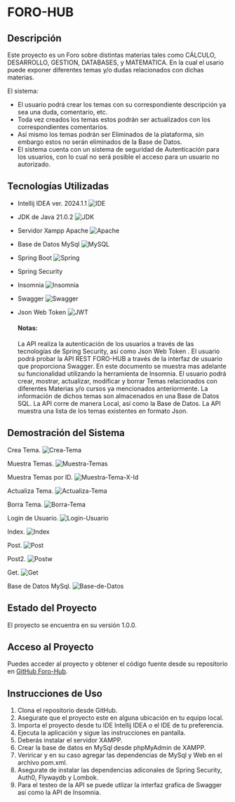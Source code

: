 # FORO-HUB

## Descripción

Este proyecto es un Foro sobre distintas materias tales como CÁLCULO, DESARROLLO, GESTION, DATABASES,
y MATEMATICA. En la cual el usario puede exponer diferentes temas y/o dudas relacionados con dichas materias.

El sistema:
- El usuario podrá crear los temas con su correspondiente descripción ya sea una duda, comentario, etc.
- Toda vez creados los temas estos podrán ser actualizados con los correspondientes comentarios.
- Así mismo los temas podrán ser Eliminados de la plataforma, sin embargo estos no serán eliminados de la Base de Datos.
- El sistema cuenta con un sistema de seguridad de Autenticación para los usuarios, con lo cual no será posible el acceso para un usuario no autorizado.

## Tecnologías Utilizadas

- Intellij IDEA ver. 2024.1.1 ![IDE](https://img.shields.io/badge/IntelliJ_IDEA-000000.svg?style=for-the-badge&logo=intellij-idea&logoColor=white)
- JDK de Java 21.0.2 ![JDK](https://img.shields.io/badge/Java-ED8B00?style=for-the-badge&logo=openjdk&logoColor=white)
- Servidor Xampp Apache ![Apache](https://img.shields.io/badge/apache-%23D42029.svg?style=for-the-badge&logo=apache&logoColor=white)
- Base de Datos MySql ![MySQL](https://img.shields.io/badge/mysql-4479A1.svg?style=for-the-badge&logo=mysql&logoColor=white)
- Spring Boot ![Spring](https://img.shields.io/badge/spring-%236DB33F.svg?style=for-the-badge&logo=spring&logoColor=white)
- Spring Security
- Insomnia ![Insomnia](https://img.shields.io/badge/Insomnia-black?style=for-the-badge&logo=insomnia&logoColor=5849BE)
- Swagger ![Swagger](https://img.shields.io/badge/-Swagger-%23Clojure?style=for-the-badge&logo=swagger&logoColor=white)
- Json Web Token ![JWT](https://img.shields.io/badge/JWT-black?style=for-the-badge&logo=JSON%20web%20tokens)


    #### Notas:
    La API realiza la autenticación de los usuarios a través de las tecnologías de Spring Security, así como Json Web Token .
    El usuario podrá probar la API REST FORO-HUB a través de la interfaz de usuario que proporciona Swagger.
    En este documento se muestra mas adelante su funcionalidad utilizando la herramienta de Insomnia.
    El usuario podrá crear, mostrar, actualizar, modificar y borrar Temas relacionados con diferentes Materias y/o cursos ya mencionados anteriormente.
    La información de dichos temas son almacenados en una Base de Datos SQL.
    La API corre de manera Local, así como la Base de Datos.
    La API muestra una lista de los temas existentes en formato Json.
    



## Demostración del Sistema

Crea Tema.
![Crea-Tema](img/01-Insomnia_CreateTema.png)

Muestra Temas.
![Muestra-Temas](img/02-Insomnia_ReadTema.png)

Muestra Temas por ID.
![Muestra-Tema-X-Id](img/03-Insomnia_ReadTemaXid.png)

Actualiza Tema.
![Actualiza-Tema](img/04-Insomnia_UpdateTema.png)

Borra Tema.
![Borra-Tema](img/05-Insomnia_DeleteTema.png)

Login de Usuario.
![Login-Usuario](img/06-Insomnia_LoginTema.png)

Index.
![Index](img/07-swagger_Index.png)

Post.
![Post](img/08-swagger_Post.png)

Post2.
![Postw](img/09-swagger_Post2.png)

Get.
![Get](img/10-swagger_Get.png)

Base de Datos MySql.
![Base-de-Datos](img/11-Base_de_Datos.png)


## Estado del Proyecto

El proyecto se encuentra en su versión 1.0.0.

## Acceso al Proyecto

Puedes acceder al proyecto y obtener el código fuente desde su repositorio en [GitHub Foro-Hub](https://github.com/KIRTONPLUS/ForoHub.git).

## Instrucciones de Uso

1. Clona el repositorio desde GitHub.
2. Asegurate que el proyecto este en alguna ubicación en tu equipo local.
3. Importa el proyecto desde tu IDE Intellij IDEA o el IDE de tu preferencia.
4. Ejecuta la aplicación y sigue las instrucciones en pantalla.
5. Deberás instalar el servidor XAMPP.
6. Crear la base de datos en MySql desde phpMyAdmin de XAMPP.
7. Veriricar y en su caso agregar las dependencias de MySql y Web en el archivo pom.xml.
8. Asegurate de instalar las dependencias adiconales de Spring Security, Auth0, Flywaydb y Lombok.
9. Para el testeo de la API se puede utlizar la interfaz grafica de Swagger así como la API de Insomnia. 

